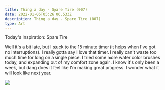 ```yaml
---
title: Thing a day - Spare Tire (007)
date: 2022-01-05T05:26:06.533Z
description: Thing a day - Spare Tire (007)
type: Art
---
```

Today's Inspiration: Spare Tire

Well it's a bit late, but I stuck to the 15 minute timer (it helps when I've got no interruptions). I really gotta say I love that timer. I really can't waste too much time for long on a single piece. I tried some more water color brushes today, and expanding out of my comfort zone again. I know it's only been a week, but dang does it feel like I'm making great progress. I wonder what it will look like next year.

![](/img/007-thing-a-day-spare-tire.png)